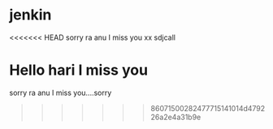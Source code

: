 # jenkin

<<<<<<< HEAD
sorry ra anu I miss you
xx  sdjcall

Hello hari I miss you
=======
sorry ra anu I miss you....sorry
>>>>>>> 86071500282477715141014d479226a2e4a31b9e
